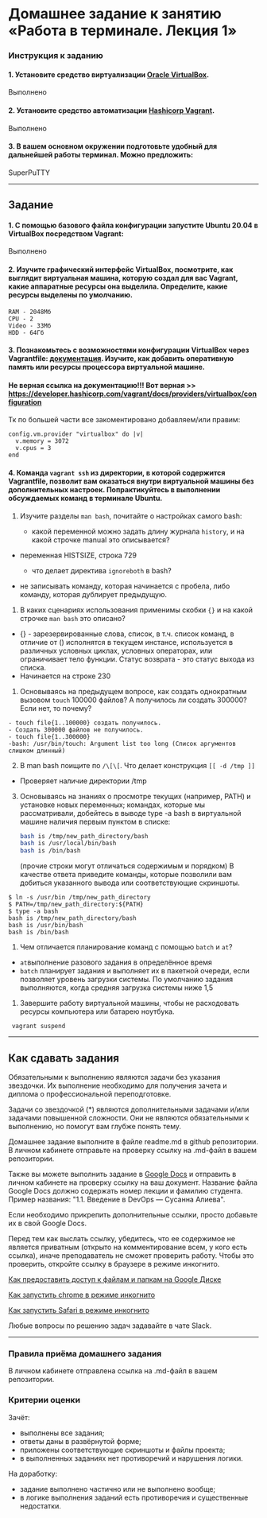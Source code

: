 # Домашнее задание к занятию «Работа в терминале. Лекция 1»

### Инструкция к заданию

#### 1. Установите средство виртуализации [Oracle VirtualBox](https://www.virtualbox.org/).
Выполнено

#### 2. Установите средство автоматизации [Hashicorp Vagrant](https://hashicorp-releases.yandexcloud.net/vagrant/).
Выполнено

#### 3. В вашем основном окружении подготовьте удобный для дальнейшей работы терминал. Можно предложить:

SuperPuTTY	

------

## Задание

#### 1. С помощью базового файла конфигурации запустите Ubuntu 20.04 в VirtualBox посредством Vagrant:

Выполнено

#### 2. Изучите графический интерфейс VirtualBox, посмотрите, как выглядит виртуальная машина, которую создал для вас Vagrant, какие аппаратные ресурсы она выделила. Определите, какие ресурсы выделены по умолчанию.
```
RAM - 2048Мб
CPU - 2
Video - 33Мб
HDD - 64Гб
```
#### 3. Познакомьтесь с возможностями конфигурации VirtualBox через Vagrantfile: [документация](https://www.vagrantup.com/docs/providers/virtualbox/configuration.html). Изучите, как добавить оперативную память или ресурсы процессора виртуальной машине.

#### Не верная ссылка на документацию!!! Вот верная >> https://developer.hashicorp.com/vagrant/docs/providers/virtualbox/configuration
Тк по большей части  все закоментировано добавляем/или правим:
```
config.vm.provider "virtualbox" do |v|
  v.memory = 3072
  v.cpus = 3
end
```


#### 4. Команда `vagrant ssh` из директории, в которой содержится Vagrantfile, позволит вам оказаться внутри виртуальной машины без дополнительных настроек. Попрактикуйтесь в выполнении обсуждаемых команд в терминале Ubuntu.

1. Изучите разделы `man bash`, почитайте о настройках самого bash:

    * какой переменной можно задать длину журнала `history`, и на какой строчке manual это описывается?
- переменная HISTSIZE, строка 729
    * что делает директива `ignoreboth` в bash?

- не записывать команду, которая начинается с пробела, либо команду, которая дублирует предыдущую.

1. В каких сценариях использования применимы скобки `{}` и на какой строчке `man bash` это описано?
- {} - зарезервированные слова, список, в т.ч. список команд, в отличие от () исполнятся в текущем инстансе, используется в различных условных циклах, условных операторах, или ограничивает тело функции. Статус возврата - это статус выхода из списка.
- Начинается на строке 230
1. Основываясь на предыдущем вопросе, как создать однократным вызовом `touch` 100000 файлов? А получилось ли создать 300000? Если нет, то почему?
```
- touch file{1..100000} создать получилось.
- Создать 300000 файлов не получилось.
- touch file{1..300000} 
-bash: /usr/bin/touch: Argument list too long (Список аргументов слишком длинный)
```
2. В man bash поищите по `/\[\[`. Что делает конструкция `[[ -d /tmp ]]`
- Проверяет наличие директории /tmp
3. Основываясь на знаниях о просмотре текущих (например, PATH) и установке новых переменных; командах, которые мы рассматривали, добейтесь в выводе type -a bash в виртуальной машине наличия первым пунктом в списке:

	```bash
	bash is /tmp/new_path_directory/bash
	bash is /usr/local/bin/bash
	bash is /bin/bash
	```

	(прочие строки могут отличаться содержимым и порядком)
    В качестве ответа приведите команды, которые позволили вам добиться указанного вывода или соответствующие скриншоты.
```
$ ln -s /usr/bin /tmp/new_path_directory  
$ PATH=/tmp/new_path_directory:${PATH}  
$ type -a bash  
bash is /tmp/new_path_directory/bash  
bash is /usr/bin/bash  
bash is /bin/bash
```
1. Чем отличается планирование команд с помощью `batch` и `at`?
- `at`выполнение разового задания в определённое время
- `batch` планирует задания и выполняет их в пакетной очереди, если позволяет уровень загрузки системы. По умолчанию задания выполняются, когда средняя загрузка системы ниже 1,5
1. Завершите работу виртуальной машины, чтобы не расходовать ресурсы компьютера или батарею ноутбука.

```
 vagrant suspend
```
 
 ---

## Как сдавать задания

Обязательными к выполнению являются задачи без указания звездочки. Их выполнение необходимо для получения зачета и диплома о профессиональной переподготовке.

Задачи со звездочкой (*) являются дополнительными задачами и/или задачами повышенной сложности. Они не являются обязательными к выполнению, но помогут вам глубже понять тему.

Домашнее задание выполните в файле readme.md в github репозитории. В личном кабинете отправьте на проверку ссылку на .md-файл в вашем репозитории.

Также вы можете выполнить задание в [Google Docs](https://docs.google.com/document/u/0/?tgif=d) и отправить в личном кабинете на проверку ссылку на ваш документ.
Название файла Google Docs должно содержать номер лекции и фамилию студента. Пример названия: "1.1. Введение в DevOps — Сусанна Алиева".

Если необходимо прикрепить дополнительные ссылки, просто добавьте их в свой Google Docs.

Перед тем как выслать ссылку, убедитесь, что ее содержимое не является приватным (открыто на комментирование всем, у кого есть ссылка), иначе преподаватель не сможет проверить работу. Чтобы это проверить, откройте ссылку в браузере в режиме инкогнито.

[Как предоставить доступ к файлам и папкам на Google Диске](https://support.google.com/docs/answer/2494822?hl=ru&co=GENIE.Platform%3DDesktop)

[Как запустить chrome в режиме инкогнито ](https://support.google.com/chrome/answer/95464?co=GENIE.Platform%3DDesktop&hl=ru)

[Как запустить  Safari в режиме инкогнито ](https://support.apple.com/ru-ru/guide/safari/ibrw1069/mac)

Любые вопросы по решению задач задавайте в чате Slack.

---

### Правила приёма домашнего задания

В личном кабинете отправлена ссылка на .md-файл в вашем репозитории.

### Критерии оценки

Зачёт:

* выполнены все задания;
* ответы даны в развёрнутой форме;
* приложены соответствующие скриншоты и файлы проекта;
* в выполненных заданиях нет противоречий и нарушения логики.

На доработку:

* задание выполнено частично или не выполнено вообще;
* в логике выполнения заданий есть противоречия и существенные недостатки.  
